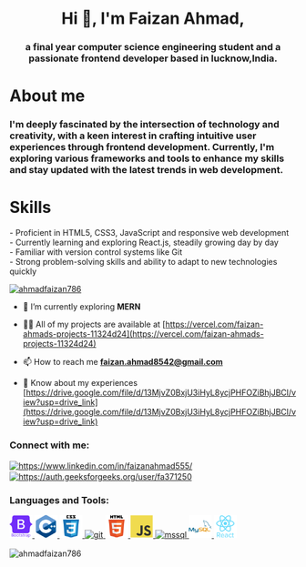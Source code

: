 <h1 align="center">Hi 👋, I'm Faizan Ahmad,</h1>
<h3 align="center">a final year computer science engineering student and a passionate frontend developer based in lucknow,India.</h3>
<h1 align="left">About me </h1>
<h3 align="left"> I'm deeply fascinated by the intersection of technology and creativity, with a keen interest in crafting intuitive user experiences through frontend development. Currently, I'm exploring various frameworks and tools to enhance my skills and stay updated with the latest trends in web development.
</h3>

<h1 align="left">Skills</h1>
<p>
- Proficient in HTML5, CSS3, JavaScript and responsive web development <br>
- Currently learning and exploring React.js, steadily growing day by day <br>
- Familiar with version control systems like Git <br>
- Strong problem-solving skills and ability to adapt to new technologies quickly <br>
</p>



<p align="left"> <a href="https://github.com/ryo-ma/github-profile-trophy"><img src="https://github-profile-trophy.vercel.app/?username=ahmadfaizan786" alt="ahmadfaizan786" /></a> </p>


- 🌱 I’m currently exploring **MERN**

- 👨‍💻 All of my projects are available at [https://vercel.com/faizan-ahmads-projects-11324d24](https://vercel.com/faizan-ahmads-projects-11324d24)

- 📫 How to reach me **faizan.ahmad8542@gmail.com**

- 📄 Know about my experiences [https://drive.google.com/file/d/13MjvZ0BxjU3iHyL8ycjPHFOZiBhjJBCl/view?usp=drive_link](https://drive.google.com/file/d/13MjvZ0BxjU3iHyL8ycjPHFOZiBhjJBCl/view?usp=drive_link)

<h3 align="left">Connect with me:</h3>
<p align="left">
<a href="https://linkedin.com/in/https://www.linkedin.com/in/faizanahmad555/" target="blank"><img align="center" src="https://raw.githubusercontent.com/rahuldkjain/github-profile-readme-generator/master/src/images/icons/Social/linked-in-alt.svg" alt="https://www.linkedin.com/in/faizanahmad555/" height="30" width="40" /></a>
<a href="https://auth.geeksforgeeks.org/user/https://auth.geeksforgeeks.org/user/fa371250" target="blank"><img align="center" src="https://raw.githubusercontent.com/rahuldkjain/github-profile-readme-generator/master/src/images/icons/Social/geeks-for-geeks.svg" alt="https://auth.geeksforgeeks.org/user/fa371250" height="30" width="40" /></a>
</p>

<h3 align="left">Languages and Tools:</h3>
<p align="left"> <a href="https://getbootstrap.com" target="_blank" rel="noreferrer"> <img src="https://raw.githubusercontent.com/devicons/devicon/master/icons/bootstrap/bootstrap-plain-wordmark.svg" alt="bootstrap" width="40" height="40"/> </a> <a href="https://www.w3schools.com/cpp/" target="_blank" rel="noreferrer"> <img src="https://raw.githubusercontent.com/devicons/devicon/master/icons/cplusplus/cplusplus-original.svg" alt="cplusplus" width="40" height="40"/> </a> <a href="https://www.w3schools.com/css/" target="_blank" rel="noreferrer"> <img src="https://raw.githubusercontent.com/devicons/devicon/master/icons/css3/css3-original-wordmark.svg" alt="css3" width="40" height="40"/> </a> <a href="https://git-scm.com/" target="_blank" rel="noreferrer"> <img src="https://www.vectorlogo.zone/logos/git-scm/git-scm-icon.svg" alt="git" width="40" height="40"/> </a> <a href="https://www.w3.org/html/" target="_blank" rel="noreferrer"> <img src="https://raw.githubusercontent.com/devicons/devicon/master/icons/html5/html5-original-wordmark.svg" alt="html5" width="40" height="40"/> </a> <a href="https://developer.mozilla.org/en-US/docs/Web/JavaScript" target="_blank" rel="noreferrer"> <img src="https://raw.githubusercontent.com/devicons/devicon/master/icons/javascript/javascript-original.svg" alt="javascript" width="40" height="40"/> </a> <a href="https://www.microsoft.com/en-us/sql-server" target="_blank" rel="noreferrer"> <img src="https://www.svgrepo.com/show/303229/microsoft-sql-server-logo.svg" alt="mssql" width="40" height="40"/> </a> <a href="https://www.mysql.com/" target="_blank" rel="noreferrer"> <img src="https://raw.githubusercontent.com/devicons/devicon/master/icons/mysql/mysql-original-wordmark.svg" alt="mysql" width="40" height="40"/> </a> <a href="https://reactjs.org/" target="_blank" rel="noreferrer"> <img src="https://raw.githubusercontent.com/devicons/devicon/master/icons/react/react-original-wordmark.svg" alt="react" width="40" height="40"/> </a> </p>

<p><img align="center" src="https://github-readme-stats.vercel.app/api/top-langs?username=ahmadfaizan786&show_icons=true&locale=en&layout=compact" alt="ahmadfaizan786" /></p>
